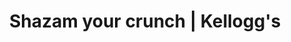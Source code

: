 ---
layout: post
title:  "Shazam your crunch | Kellogg's"
category: post
type: headline
siteurl: https://twitter.com/hashtag/CrunchyNutShazam
image: assets/img/crunchynut.jpg
skills: 'An engaging web app (no longer active), built in React, that used the WebAudio (microphone), getUserMedia (webcam), and Canvas API.'
---